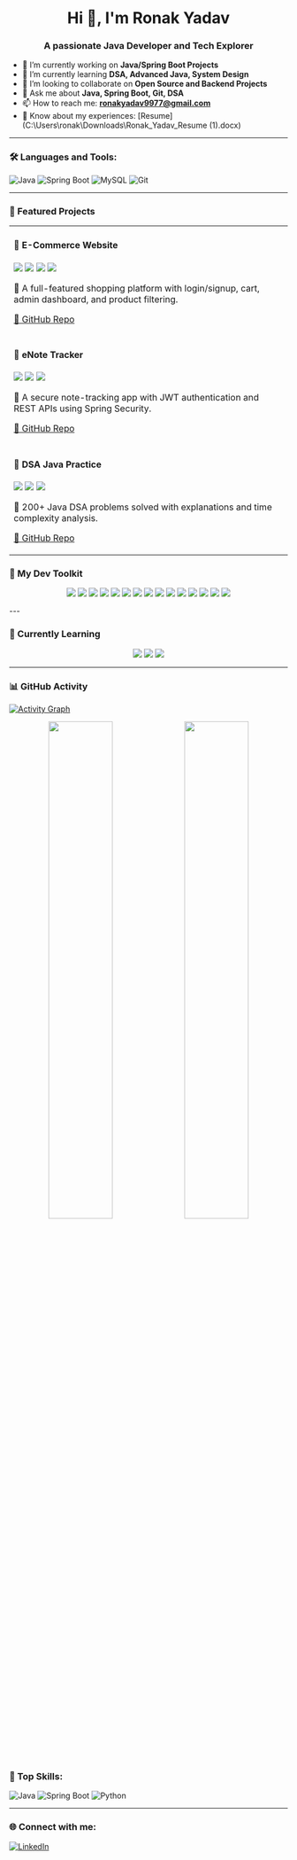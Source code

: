 <h1 align="center">Hi 👋, I'm Ronak Yadav</h1>
<h3 align="center">A passionate Java Developer and Tech Explorer</h3>


- 🔭 I’m currently working on **Java/Spring Boot Projects**
- 🌱 I’m currently learning **DSA, Advanced Java, System Design**
- 👯 I’m looking to collaborate on **Open Source and Backend Projects**
- 💬 Ask me about **Java, Spring Boot, Git, DSA**
- 📫 How to reach me: **ronakyadav9977@gmail.com**
- 📄 Know about my experiences: [Resume](C:\Users\ronak\Downloads\Ronak_Yadav_Resume (1).docx)

---

### 🛠️ Languages and Tools:
![Java](https://img.shields.io/badge/Java-ED8B00?style=for-the-badge&logo=java&logoColor=white)
![Spring Boot](https://img.shields.io/badge/Spring_Boot-6DB33F?style=for-the-badge&logo=spring-boot&logoColor=white)
![MySQL](https://img.shields.io/badge/MySQL-00758F?style=for-the-badge&logo=mysql&logoColor=white)
![Git](https://img.shields.io/badge/Git-F05032?style=for-the-badge&logo=git&logoColor=white)

---

### 🚀 Featured Projects

<table>
  <tr>
    <td width="50%">
      <h4>🛒 E-Commerce Website</h4>
      <p>
        <img src="https://img.shields.io/badge/Java-%23ED8B00?style=flat-square&logo=java&logoColor=white"/>
        <img src="https://img.shields.io/badge/Spring_Boot-%236DB33F?style=flat-square&logo=spring-boot&logoColor=white"/>
        <img src="https://img.shields.io/badge/MySQL-00758F?style=flat-square&logo=mysql&logoColor=white"/>
        <img src="https://img.shields.io/badge/Thymeleaf-%2300050f?style=flat-square&logo=thymeleaf&logoColor=white"/>
      </p>
      <p>🧾 A full-featured shopping platform with login/signup, cart, admin dashboard, and product filtering.</p>
      <p><a href="https://github.com/your_username/ecommerce-site">🔗 GitHub Repo</a></p>
    </td>
  </tr>

  <tr>
    <td width="50%">
      <h4>📒 eNote Tracker</h4>
      <p>
        <img src="https://img.shields.io/badge/Java-%23ED8B00?style=flat-square&logo=java&logoColor=white"/>
        <img src="https://img.shields.io/badge/Spring_Security-%236DB33F?style=flat-square&logo=spring-security&logoColor=white"/>
        <img src="https://img.shields.io/badge/REST_API-%23000000?style=flat-square&logo=postman&logoColor=white"/>
      </p>
      <p>📝 A secure note-tracking app with JWT authentication and REST APIs using Spring Security.</p>
      <p><a href="https://github.com/your_username/enote-tracker">🔗 GitHub Repo</a></p>
    </td>
  </tr>

  <tr>
    <td width="50%">
      <h4>🧠 DSA Java Practice</h4>
      <p>
        <img src="https://img.shields.io/badge/Java-%23ED8B00?style=flat-square&logo=java&logoColor=white"/>
        <img src="https://img.shields.io/badge/Algorithms-%23FF6347?style=flat-square"/>
        <img src="https://img.shields.io/badge/LeetCode-%23FFA116?style=flat-square&logo=leetcode&logoColor=white"/>
      </p>
      <p>🔢 200+ Java DSA problems solved with explanations and time complexity analysis.</p>
      <p><a href="https://github.com/your_username/dsa-java">🔗 GitHub Repo</a></p>
    </td>
  </tr>
</table>


### 🚀 My Dev Toolkit

<p align="center">
  <!-- Core Languages & Frameworks -->
  <img src="https://img.shields.io/badge/Java-%23ED8B00.svg?&style=for-the-badge&logo=java&logoColor=white"/>
  <img src="https://img.shields.io/badge/Spring_Boot-%236DB33F.svg?&style=for-the-badge&logo=spring-boot&logoColor=white"/>
  <img src="https://img.shields.io/badge/Spring_Security-6DB33F?style=for-the-badge&logo=spring&logoColor=white"/>
  <img src="https://img.shields.io/badge/Thymeleaf-%2300050f.svg?&style=for-the-badge&logo=thymeleaf&logoColor=white"/>
  <img src="https://img.shields.io/badge/REST_API-%23000000?style=for-the-badge&logo=postman&logoColor=white"/>

  <!-- Databases -->
  <img src="https://img.shields.io/badge/MySQL-%2300f.svg?&style=for-the-badge&logo=mysql&logoColor=white"/>
  <img src="https://img.shields.io/badge/Hibernate-%23318CE7?style=for-the-badge&logo=hibernate&logoColor=white"/>

  <!-- Development Tools -->
  <img src="https://img.shields.io/badge/Git-%23F05032.svg?&style=for-the-badge&logo=git&logoColor=white"/>
  <img src="https://img.shields.io/badge/GitHub-%23121011.svg?&style=for-the-badge&logo=github&logoColor=white"/>
  <img src="https://img.shields.io/badge/Postman-FF6C37?style=for-the-badge&logo=postman&logoColor=white"/>
  <img src="https://img.shields.io/badge/VS_Code-%23007ACC.svg?&style=for-the-badge&logo=visual-studio-code&logoColor=white"/>
  <img src="https://img.shields.io/badge/Eclipse_IDE-%232C2255?style=for-the-badge&logo=eclipse-ide&logoColor=white"/>
  <img src="https://img.shields.io/badge/STS-%236DB33F?style=for-the-badge&logo=spring&logoColor=white"/>

  <!-- DSA & Practice -->
  <img src="https://img.shields.io/badge/LeetCode-FFA116?style=for-the-badge&logo=leetcode&logoColor=white"/>
  <img src="https://img.shields.io/badge/HackerRank-2EC866?style=for-the-badge&logo=hackerrank&logoColor=white"/>

</p>
---

### 🧠 Currently Learning

<p align="center">
  <img src="https://img.shields.io/badge/Data%20Structures-%23FFA500?style=for-the-badge&logo=leetcode&logoColor=white"/>
  <img src="https://img.shields.io/badge/Algorithms-%23FF6347?style=for-the-badge&logo=python&logoColor=white"/>
  <img src="https://img.shields.io/badge/System%20Design-%23A52A2A?style=for-the-badge"/>
</p>

---


### 📊 GitHub Activity

[![Activity Graph](https://github-readme-activity-graph.vercel.app/graph?username=RonakYadav21&theme=tokyo-night)](https://github.com/RonakYadav21)

<p align="center">
  <img src="https://github-readme-stats.vercel.app/api?username=RonakYadav21&show_icons=true&theme=tokyonight" width="48%"/>
  <img src="https://github-readme-streak-stats.herokuapp.com?user=RonakYadav21&theme=tokyonight" width="48%"/>
</p>

### 🧠 Top Skills:
![Java](https://img.shields.io/badge/Java-007396?style=flat&logo=java&logoColor=white)
![Spring Boot](https://img.shields.io/badge/Spring%20Boot-6DB33F?style=flat&logo=spring&logoColor=white)
![Python](https://img.shields.io/badge/Python-3776AB?style=flat&logo=python&logoColor=white)


---

### 🌐 Connect with me:
[![LinkedIn](https://img.shields.io/badge/LinkedIn-blue?style=for-the-badge&logo=linkedin&logoColor=white)](https://www.linkedin.com/in/ronak-yadav-63859b292)

<!--
**RonakYadav21/RonakYadav21** is a ✨ _special_ ✨ repository because its `README.md` (this file) appears on your GitHub profile.

Here are some ideas to get you started:

- 🔭 I’m currently working on ...
- 🌱 I’m currently learning ...
- 👯 I’m looking to collaborate on ...
- 🤔 I’m looking for help with ...
- 💬 Ask me about ...
- 📫 How to reach me: ...
- 😄 Pronouns: ...
- ⚡ Fun fact: ...
-->
